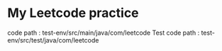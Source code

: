 # My Leetcode practice

code path : test-env/src/main/java/com/leetcode
Test code path : test-env/src/test/java/com/leetcode
